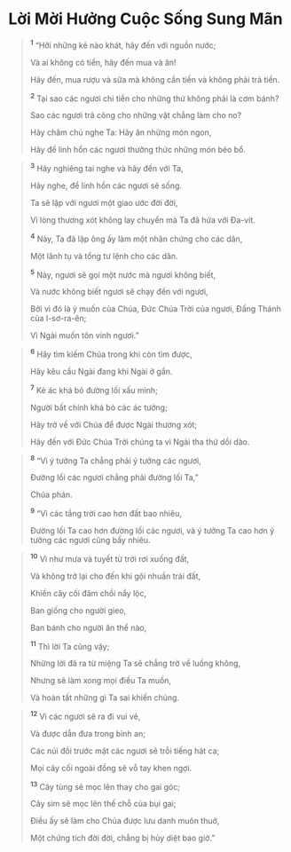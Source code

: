 # Lời Mời Hưởng Cuộc Sống Sung Mãn

> <sup><b>1</b></sup> “Hỡi những kẻ nào khát, hãy đến với nguồn nước;
> 
> Và ai không có tiền, hãy đến mua và ăn!
> 
> Hãy đến, mua rượu và sữa mà không cần tiền và không phải trả tiền.
> 
> <sup><b>2</b></sup> Tại sao các ngươi chi tiền cho những thứ không phải là cơm bánh?
> 
> Sao các ngươi trả công cho những vật chẳng làm cho no?
> 
> Hãy chăm chú nghe Ta: Hãy ăn những món ngon,
> 
> Hãy để linh hồn các ngươi thưởng thức những món béo bổ.
>


> <sup><b>3</b></sup> Hãy nghiêng tai nghe và hãy đến với Ta,
> 
> Hãy nghe, để linh hồn các ngươi sẽ sống.
> 
> Ta sẽ lập với ngươi một giao ước đời đời,
> 
> Vì lòng thương xót không lay chuyển mà Ta đã hứa với Ða-vít.
> 
> <sup><b>4</b></sup> Này, Ta đã lập ông ấy làm một nhân chứng cho các dân,
> 
> Một lãnh tụ và tổng tư lệnh cho các dân.
> 
> <sup><b>5</b></sup> Này, ngươi sẽ gọi một nước mà ngươi không biết,
> 
> Và nước không biết ngươi sẽ chạy đến với ngươi,
> 
> Bởi vì đó là ý muốn của Chúa, Ðức Chúa Trời của ngươi, Ðấng Thánh của I-sơ-ra-ên;
> 
> Vì Ngài muốn tôn vinh ngươi.”
>


> <sup><b>6</b></sup> Hãy tìm kiếm Chúa trong khi còn tìm được,
> 
> Hãy kêu cầu Ngài đang khi Ngài ở gần.
> 
> <sup><b>7</b></sup> Kẻ ác khá bỏ đường lối xấu mình;
> 
> Người bất chính khá bỏ các ác tưởng;
> 
> Hãy trở về với Chúa để được Ngài thương xót;
> 
> Hãy đến với Ðức Chúa Trời chúng ta vì Ngài tha thứ dồi dào.
>


> <sup><b>8</b></sup> “Vì ý tưởng Ta chẳng phải ý tưởng các ngươi,
> 
> Ðường lối các ngươi chẳng phải đường lối Ta,”
> 
> Chúa phán.
> 
> <sup><b>9</b></sup> “Vì các tầng trời cao hơn đất bao nhiêu,
> 
> Ðường lối Ta cao hơn đường lối các ngươi, và ý tưởng Ta cao hơn ý tưởng các ngươi cũng bấy nhiêu.
>


> <sup><b>10</b></sup> Vì như mưa và tuyết từ trời rơi xuống đất,
> 
> Và không trở lại cho đến khi gội nhuần trái đất,
> 
> Khiến cây cối đâm chồi nẩy lộc,
> 
> Ban giống cho người gieo,
> 
> Ban bánh cho người ăn thể nào,
> 
> <sup><b>11</b></sup> Thì lời Ta cũng vậy;
> 
> Những lời đã ra từ miệng Ta sẽ chẳng trở về luống không,
> 
> Nhưng sẽ làm xong mọi điều Ta muốn,
> 
> Và hoàn tất những gì Ta sai khiến chúng.
>


> <sup><b>12</b></sup> Vì các ngươi sẽ ra đi vui vẻ,
> 
> Và được dẫn đưa trong bình an;
> 
> Các núi đồi trước mặt các ngươi sẽ trỗi tiếng hát ca;
> 
> Mọi cây cối ngoài đồng sẽ vỗ tay khen ngợi.
> 
> <sup><b>13</b></sup> Cây tùng sẽ mọc lên thay cho gai góc;
> 
> Cây sim sẽ mọc lên thế chỗ của bụi gai;
> 
> Ðiều ấy sẽ làm cho Chúa được lưu danh muôn thuở,
> 
> Một chứng tích đời đời, chẳng bị hủy diệt bao giờ.”
>